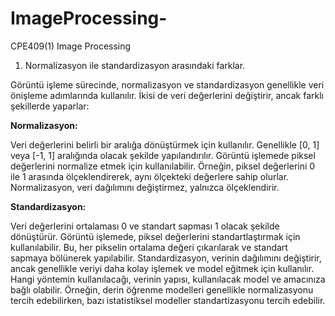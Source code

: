# ImageProcessing-
CPE409(1) Image Processing 

1.	Normalizasyon ile standardizasyon arasındaki farklar.
   
Görüntü işleme sürecinde, normalizasyon ve standardizasyon genellikle veri önişleme adımlarında kullanılır. İkisi de veri değerlerini değiştirir, ancak farklı şekillerde yaparlar:

**Normalizasyon:**

Veri değerlerini belirli bir aralığa dönüştürmek için kullanılır. Genellikle [0, 1] veya [-1, 1] aralığında olacak şekilde yapılandırılır.
Görüntü işlemede piksel değerlerini normalize etmek için kullanılabilir. Örneğin, piksel değerlerini 0 ile 1 arasında ölçeklendirerek, aynı ölçekteki değerlere sahip olurlar.
Normalizasyon, veri dağılımını değiştirmez, yalnızca ölçeklendirir.

**Standardizasyon:**

Veri değerlerini ortalaması 0 ve standart sapması 1 olacak şekilde dönüştürür.
Görüntü işlemede, piksel değerlerini standartlaştırmak için kullanılabilir. Bu, her pikselin ortalama değeri çıkarılarak ve standart sapmaya bölünerek yapılabilir.
Standardizasyon, verinin dağılımını değiştirir, ancak genellikle veriyi daha kolay işlemek ve model eğitmek için kullanılır.
Hangi yöntemin kullanılacağı, verinin yapısı, kullanılacak model ve amacınıza bağlı olabilir. Örneğin, derin öğrenme modelleri genellikle normalizasyonu tercih edebilirken, bazı istatistiksel modeller standartizasyonu tercih edebilir.
